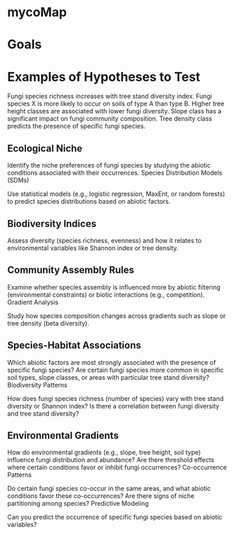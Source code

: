 # mycoMap

# **Goals**


# Examples of Hypotheses to Test
Fungi species richness increases with tree stand diversity index.
Fungi species X is more likely to occur on soils of type A than type B.
Higher tree height classes are associated with lower fungi diversity.
Slope class has a significant impact on fungi community composition.
Tree density class predicts the presence of specific fungi species.


## Ecological Niche

Identify the niche preferences of fungi species by studying the abiotic conditions associated with their occurrences.
Species Distribution Models (SDMs)

Use statistical models (e.g., logistic regression, MaxEnt, or random forests) to predict species distributions based on abiotic factors.
## Biodiversity Indices

Assess diversity (species richness, evenness) and how it relates to environmental variables like Shannon index or tree density.
## Community Assembly Rules

Examine whether species assembly is influenced more by abiotic filtering (environmental constraints) or biotic interactions (e.g., competition).
Gradient Analysis

Study how species composition changes across gradients such as slope or tree density (beta diversity).

## Species-Habitat Associations

Which abiotic factors are most strongly associated with the presence of specific fungi species?
Are certain fungi species more common in specific soil types, slope classes, or areas with particular tree stand diversity?
Biodiversity Patterns

How does fungi species richness (number of species) vary with tree stand diversity or Shannon index?
Is there a correlation between fungi diversity and tree stand diversity?
## Environmental Gradients

How do environmental gradients (e.g., slope, tree height, soil type) influence fungi distribution and abundance?
Are there threshold effects where certain conditions favor or inhibit fungi occurrences?
Co-occurrence Patterns

Do certain fungi species co-occur in the same areas, and what abiotic conditions favor these co-occurrences?
Are there signs of niche partitioning among species?
Predictive Modeling

Can you predict the occurrence of specific fungi species based on abiotic variables?
  